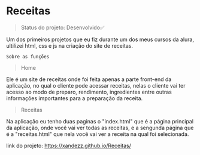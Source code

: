 # Receitas

>Status do projeto: Desenvolvido✅

Um dos primeiros projetos que eu fiz durante um dos meus cursos da alura, ultilizei html, css e js na criação do site de receitas.

```
Sobre as funções
```
>Home 

Ele é um site de receitas onde foi feita apenas a parte front-end da aplicação, no qual o cliente pode acessar receitas, nelas 
o cliente vai ter acesso ao modo de preparo, rendimento, ingredientes entre outras informações importantes para a preparação da receita.

>Receitas

Na aplicação eu tenho duas paginas o "index.html" que é a página principal da aplicação, onde você vai ver todas as receitas, 
e a sengunda página que é a "receitas.html" que nela você vai ver a receita na qual foi selecionada.

link do projeto: https://xandezz.github.io/Receitas/
